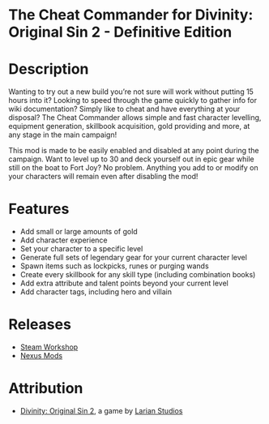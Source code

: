 The Cheat Commander for Divinity: Original Sin 2 - Definitive Edition
=======

# Description
Wanting to try out a new build you’re not sure will work without putting 15 hours into it? Looking to speed through the game quickly to gather info for wiki documentation? Simply like to cheat and have everything at your disposal? The Cheat Commander allows simple and fast character levelling, equipment generation, skillbook acquisition, gold providing and more, at any stage in the main campaign!

This mod is made to be easily enabled and disabled at any point during the campaign. Want to level up to 30 and deck yourself out in epic gear while still on the boat to Fort Joy? No problem. Anything you add to or modify on your characters will remain even after disabling the mod!

# Features
- Add small or large amounts of gold
- Add character experience
- Set your character to a specific level
- Generate full sets of legendary gear for your current character level
- Spawn items such as lockpicks, runes or purging wands
- Create every skillbook for any skill type (including combination books)
- Add extra attribute and talent points beyond your current level
- Add character tags, including hero and villain

# Releases
* [Steam Workshop](https://steamcommunity.com/sharedfiles/filedetails/?id=1499553252) 
* [Nexus Mods](https://www.nexusmods.com/divinityoriginalsin2definitiveedition/mods/54/)

# Attribution
- [Divinity: Original Sin 2](http://store.steampowered.com/app/435150/Divinity_Original_Sin_2/), a game by [Larian Studios](http://larian.com/)